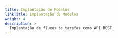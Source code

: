 ```yaml
---
title: Implantação de Modelos
linkTitle: Implantação de Modelos
weight: 4
description: >
  Implantação de fluxos de tarefas como API REST.
---
```

